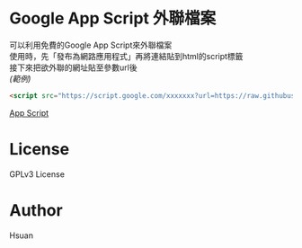 # Google App Script 外聯檔案
可以利用免費的Google App Script來外聯檔案<br>
使用時，先「發布為網路應用程式」再將連結貼到html的script標籤<br>
接下來把欲外聯的網址貼至參數url後<br>
*(範例)*<br>
```html
<script src="https://script.google.com/xxxxxxx?url=https://raw.githubusercontent.com/hsuan1117/hsuan1117.github.io/master/index.js" ></script>
```
[App Script](https://script.google.com)

# License
GPLv3 License

# Author
Hsuan
